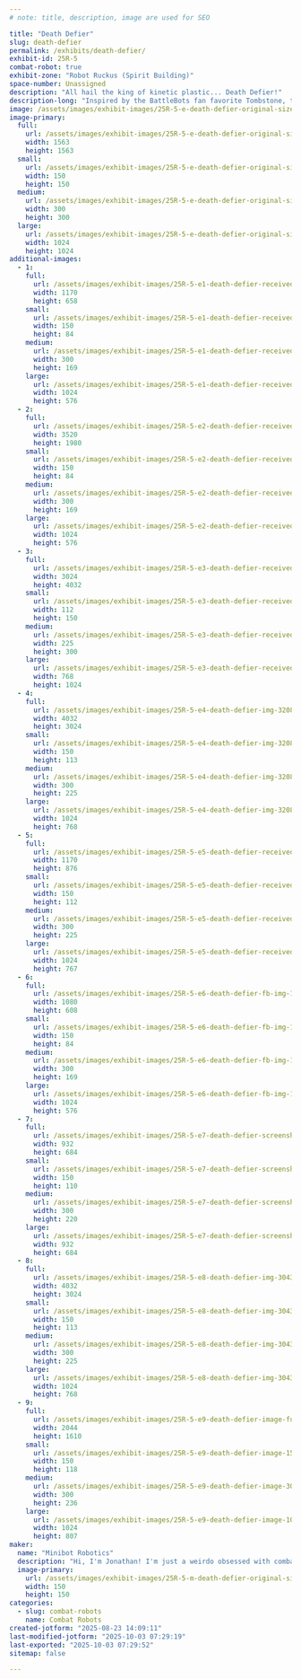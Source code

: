 ```yaml
---
# note: title, description, image are used for SEO

title: "Death Defier"
slug: death-defier
permalink: /exhibits/death-defier/
exhibit-id: 25R-5
combat-robot: true
exhibit-zone: "Robot Ruckus (Spirit Building)"
space-number: Unassigned
description: "All hail the king of kinetic plastic... Death Defier!"
description-long: "Inspired by the BattleBots fan favorite Tombstone, this robot promises to bring the energy! Check back here as we get closer to Maker Faire Orlando 2025 to see a photo of Death Defier! 🤖"
image: /assets/images/exhibit-images/25R-5-e-death-defier-original-size-original-size-original-size-minibot-20250515-133749-0000-300x300.png
image-primary: 
  full:
    url: /assets/images/exhibit-images/25R-5-e-death-defier-original-size-original-size-original-size-minibot-20250515-133749-0000-full.png
    width: 1563
    height: 1563
  small:
    url: /assets/images/exhibit-images/25R-5-e-death-defier-original-size-original-size-original-size-minibot-20250515-133749-0000-150x150.png
    width: 150
    height: 150
  medium:
    url: /assets/images/exhibit-images/25R-5-e-death-defier-original-size-original-size-original-size-minibot-20250515-133749-0000-300x300.png
    width: 300
    height: 300
  large:
    url: /assets/images/exhibit-images/25R-5-e-death-defier-original-size-original-size-original-size-minibot-20250515-133749-0000-1024x1024.png
    width: 1024
    height: 1024
additional-images: 
  - 1:
    full:
      url: /assets/images/exhibit-images/25R-5-e1-death-defier-received-1249359836063130-full.jpeg
      width: 1170
      height: 658
    small:
      url: /assets/images/exhibit-images/25R-5-e1-death-defier-received-1249359836063130-150x84.jpeg
      width: 150
      height: 84
    medium:
      url: /assets/images/exhibit-images/25R-5-e1-death-defier-received-1249359836063130-300x169.jpeg
      width: 300
      height: 169
    large:
      url: /assets/images/exhibit-images/25R-5-e1-death-defier-received-1249359836063130-1024x576.jpeg
      width: 1024
      height: 576
  - 2:
    full:
      url: /assets/images/exhibit-images/25R-5-e2-death-defier-received-1932893693879052-full.jpeg
      width: 3520
      height: 1980
    small:
      url: /assets/images/exhibit-images/25R-5-e2-death-defier-received-1932893693879052-150x84.jpeg
      width: 150
      height: 84
    medium:
      url: /assets/images/exhibit-images/25R-5-e2-death-defier-received-1932893693879052-300x169.jpeg
      width: 300
      height: 169
    large:
      url: /assets/images/exhibit-images/25R-5-e2-death-defier-received-1932893693879052-1024x576.jpeg
      width: 1024
      height: 576
  - 3:
    full:
      url: /assets/images/exhibit-images/25R-5-e3-death-defier-received-1229290721448369-full.jpeg
      width: 3024
      height: 4032
    small:
      url: /assets/images/exhibit-images/25R-5-e3-death-defier-received-1229290721448369-112x150.jpeg
      width: 112
      height: 150
    medium:
      url: /assets/images/exhibit-images/25R-5-e3-death-defier-received-1229290721448369-225x300.jpeg
      width: 225
      height: 300
    large:
      url: /assets/images/exhibit-images/25R-5-e3-death-defier-received-1229290721448369-768x1024.jpeg
      width: 768
      height: 1024
  - 4:
    full:
      url: /assets/images/exhibit-images/25R-5-e4-death-defier-img-3208-full.jpeg
      width: 4032
      height: 3024
    small:
      url: /assets/images/exhibit-images/25R-5-e4-death-defier-img-3208-150x113.jpeg
      width: 150
      height: 113
    medium:
      url: /assets/images/exhibit-images/25R-5-e4-death-defier-img-3208-300x225.jpeg
      width: 300
      height: 225
    large:
      url: /assets/images/exhibit-images/25R-5-e4-death-defier-img-3208-1024x768.jpeg
      width: 1024
      height: 768
  - 5:
    full:
      url: /assets/images/exhibit-images/25R-5-e5-death-defier-received-2922212597953192-full.jpeg
      width: 1170
      height: 876
    small:
      url: /assets/images/exhibit-images/25R-5-e5-death-defier-received-2922212597953192-150x112.jpeg
      width: 150
      height: 112
    medium:
      url: /assets/images/exhibit-images/25R-5-e5-death-defier-received-2922212597953192-300x225.jpeg
      width: 300
      height: 225
    large:
      url: /assets/images/exhibit-images/25R-5-e5-death-defier-received-2922212597953192-1024x767.jpeg
      width: 1024
      height: 767
  - 6:
    full:
      url: /assets/images/exhibit-images/25R-5-e6-death-defier-fb-img-1746329200255-full.jpg
      width: 1080
      height: 608
    small:
      url: /assets/images/exhibit-images/25R-5-e6-death-defier-fb-img-1746329200255-150x84.jpg
      width: 150
      height: 84
    medium:
      url: /assets/images/exhibit-images/25R-5-e6-death-defier-fb-img-1746329200255-300x169.jpg
      width: 300
      height: 169
    large:
      url: /assets/images/exhibit-images/25R-5-e6-death-defier-fb-img-1746329200255-1024x576.jpg
      width: 1024
      height: 576
  - 7:
    full:
      url: /assets/images/exhibit-images/25R-5-e7-death-defier-screenshot-20250530-090706-full.png
      width: 932
      height: 684
    small:
      url: /assets/images/exhibit-images/25R-5-e7-death-defier-screenshot-20250530-090706-150x110.png
      width: 150
      height: 110
    medium:
      url: /assets/images/exhibit-images/25R-5-e7-death-defier-screenshot-20250530-090706-300x220.png
      width: 300
      height: 220
    large:
      url: /assets/images/exhibit-images/25R-5-e7-death-defier-screenshot-20250530-090706-932x684.png
      width: 932
      height: 684
  - 8:
    full:
      url: /assets/images/exhibit-images/25R-5-e8-death-defier-img-3043-full.jpeg
      width: 4032
      height: 3024
    small:
      url: /assets/images/exhibit-images/25R-5-e8-death-defier-img-3043-150x113.jpeg
      width: 150
      height: 113
    medium:
      url: /assets/images/exhibit-images/25R-5-e8-death-defier-img-3043-300x225.jpeg
      width: 300
      height: 225
    large:
      url: /assets/images/exhibit-images/25R-5-e8-death-defier-img-3043-1024x768.jpeg
      width: 1024
      height: 768
  - 9:
    full:
      url: /assets/images/exhibit-images/25R-5-e9-death-defier-image-full.jpg
      width: 2044
      height: 1610
    small:
      url: /assets/images/exhibit-images/25R-5-e9-death-defier-image-150x118.jpg
      width: 150
      height: 118
    medium:
      url: /assets/images/exhibit-images/25R-5-e9-death-defier-image-300x236.jpg
      width: 300
      height: 236
    large:
      url: /assets/images/exhibit-images/25R-5-e9-death-defier-image-1024x807.jpg
      width: 1024
      height: 807
maker: 
  name: "Minibot Robotics"
  description: "Hi, I'm Jonathan! I'm just a weirdo obsessed with combat robotics! I started Minibot Robotics in 2025 mainly for my amusement! I have a few years of experience fighting with my main team Jupiter Robotics, but I will be debuting my new one man band team at Robot Ruckus 2025!"
  image-primary:
    url: /assets/images/exhibit-images/25R-5-m-death-defier-original-size-original-size-original-size-minibot-20250616-161231-0000-150x150.png
    width: 150
    height: 150
categories: 
  - slug: combat-robots
    name: Combat Robots
created-jotform: "2025-08-23 14:09:11"
last-modified-jotform: "2025-10-03 07:29:19"
last-exported: "2025-10-03 07:29:52"
sitemap: false

---
```

